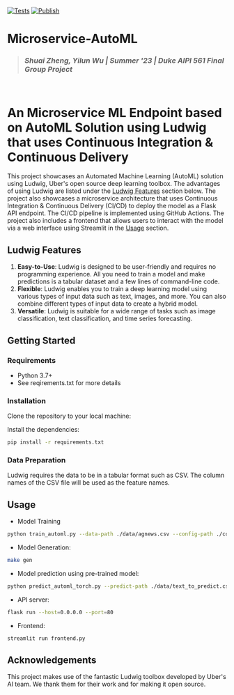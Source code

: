 [![Tests](https://github.com/szheng3/ms-automl/actions/workflows/python-app.yml/badge.svg)](https://github.com/szheng3/ms-automl/actions/workflows/python-app.yml)
[![Publish](https://github.com/szheng3/ms-automl/actions/workflows/publish.yml/badge.svg)](https://github.com/szheng3/ms-automl/actions/workflows/publish.yml)


# Microservice-AutoML
> ### _Shuai Zheng, Yilun Wu | Summer '23 | Duke AIPI 561 Final Group Project_
&nbsp;

# An Microservice ML Endpoint based on AutoML Solution using Ludwig that uses Continuous Integration & Continuous Delivery 

This project showcases an Automated Machine Learning (AutoML) solution using Ludwig, Uber's open source deep learning toolbox. The advantages of using Ludwig are listed under the [Ludwig Features](#Features) section below. The project also showcases a microservice architecture that uses Continuous Integration & Continuous Delivery (CI/CD) to deploy the model as a Flask API endpoint. The CI/CD pipeline is implemented using GitHub Actions. The project also includes a frontend that allows users to interact with the model via a web interface using Streamlit in the [Usage](#Usage) section.

## Ludwig Features

1. **Easy-to-Use**: Ludwig is designed to be user-friendly and requires no programming experience. All you need to train
   a model and make predictions is a tabular dataset and a few lines of command-line code.
2. **Flexible**: Ludwig enables you to train a deep learning model using various types of input data such as text,
   images, and more. You can also combine different types of input data to create a hybrid model.
3. **Versatile**: Ludwig is suitable for a wide range of tasks such as image classification, text classification, and
   time series forecasting.

## Getting Started

### Requirements

- Python 3.7+
- See reqirements.txt for more details

### Installation

Clone the repository to your local machine:

Install the dependencies:

```bash
pip install -r requirements.txt
```

### Data Preparation

Ludwig requires the data to be in a tabular format such as CSV. The column names of the CSV file will be used as the
feature names.

## Usage

- Model Training

```bash
python train_automl.py --data-path ./data/agnews.csv --config-path ./config/config.json
```


- Model Generation:


```bash
make gen
```

- Model prediction using pre-trained model:
```bash
python predict_automl_torch.py --predict-path ./data/text_to_predict.csv
```

- API server:
```bash
flask run --host=0.0.0.0 --port=80
```

- Frontend:
```bash
streamlit run frontend.py
```
## Acknowledgements

This project makes use of the fantastic Ludwig toolbox developed by Uber's AI team. We thank them for their work and for
making it open source.

